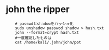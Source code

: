# john the ripper

``` shell
    # passwdとshadowをハッシュ化
    sudo unshadow passwod shadow > hash.txt
    john --format=crypt hash.txt
    #一度確認したものは
    cat /home/kali/.john/john/pot
```
